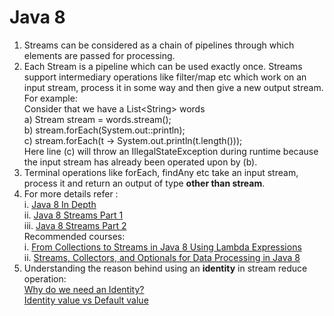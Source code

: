 # Java 8
1. Streams can be considered as a chain of pipelines through which elements are passed for processing.
2. Each Stream is a pipeline which can be used exactly once. Streams support intermediary operations like filter/map etc which work on an input stream, process it in some way and then give a new output stream.
<br>For example: 
<br>Consider that we have a List\<String\> words
<br>a) Stream<String> stream = words.stream();
<br>b) stream.forEach(System.out::println);
<br>c) stream.forEach(t -> System.out.println(t.length()));
<br> Here line (c) will throw an IllegalStateException during runtime because the input stream has already been operated upon by (b).
3. Terminal operations like forEach, findAny etc take an input stream, process it and return an output of type **other than stream**. 
4. For more details refer :
<br>i. [Java 8 In Depth](http://ocpj8.javastudyguide.com/)
<br>ii. [Java 8 Streams Part 1](https://www.pluralsight.com/guides/java-8-stream-api-part-1)
<br>iii. [Java 8 Streams Part 2](https://www.pluralsight.com/guides/java-8-stream-api-part-2)
<br> Recommended courses:
<br>i. [From Collections to Streams in Java 8 Using Lambda Expressions](https://app.pluralsight.com/library/courses/java-8-lambda-expressions-collections-streams)
<br>ii. [Streams, Collectors, and Optionals for Data Processing in Java 8](https://app.pluralsight.com/library/courses/java-8-data-processing-streams-collectors-optionals) 
5. Understanding the reason behind using an **identity** in stream reduce operation:
<br>[Why do we need an Identity?](https://stackoverflow.com/questions/32866581/in-stream-reduce-method-must-the-identity-always-be-0-for-sum-and-1-for-multipl)
<br>[Identity value vs Default value](https://stackoverflow.com/questions/59636780/why-does-javas-stream-reduce-method-take-an-identity-element-instead-of-a-defau)